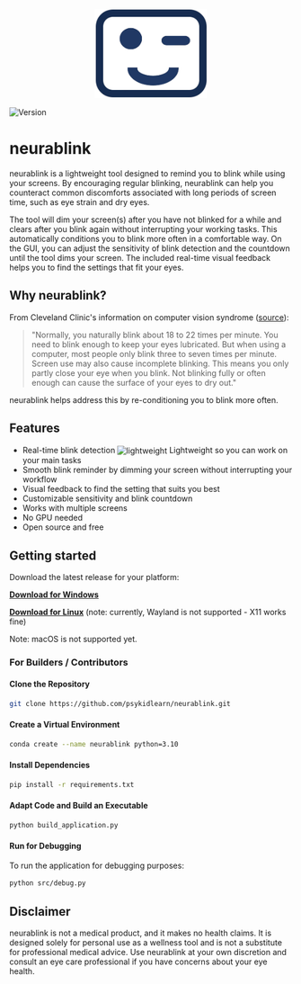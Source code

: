 <p align="center">
  <img src="./assets/icon.png" alt="Neurablink Icon" width="200"/>
</p>

![Version](https://img.shields.io/badge/Version-1.0-blue)

# neurablink

neurablink is a lightweight tool designed to remind you to blink while using your screens. By encouraging regular blinking, neurablink can help you counteract common discomforts associated with long periods of screen time, such as eye strain and dry eyes. 

The tool will dim your screen(s) after you have not blinked for a while and clears after you blink again without interrupting your working tasks. This automatically conditions you to blink more often in a comfortable way. On the GUI, you can adjust the sensitivity of blink detection and the countdown until the tool dims your screen. The included real-time visual feedback helps you to find the settings that fit your eyes. 

## Why neurablink?
From Cleveland Clinic's information on computer vision syndrome ([source](https://my.clevelandclinic.org/health/diseases/24802-computer-vision-syndrome)):
> "Normally, you naturally blink about 18 to 22 times per minute. You need to blink enough to keep your eyes lubricated. But when using a computer, most people only blink three to seven times per minute. Screen use may also cause incomplete blinking. This means you only partly close your eye when you blink. Not blinking fully or often enough can cause the surface of your eyes to dry out."

neurablink helps address this by re-conditioning you to blink more often.

## Features

- Real-time blink detection 
<img src="https://github.com/user-attachments/assets/9d86e761-98d5-4943-9545-bc951760a1a1" alt="lightweight" width="16" style="vertical-align: middle"> Lightweight so you can work on your main tasks
- Smooth blink reminder by dimming your screen without interrupting your workflow
- Visual feedback to find the setting that suits you best
- Customizable sensitivity and blink countdown
- Works with multiple screens
- No GPU needed
- Open source and free


## Getting started

Download the latest release for your platform:

**[Download for Windows](https://zenodo.org/api/records/14497598/draft/files/neurablink.exe/content)** 


**[Download for Linux](https://zenodo.org/api/records/14497598/draft/files/neurablink/content)** (note: currently, Wayland is not supported - X11 works fine)


Note: macOS is not supported yet.

### For Builders / Contributors

#### Clone the Repository
```bash
git clone https://github.com/psykidlearn/neurablink.git
```

#### Create a Virtual Environment
```bash
conda create --name neurablink python=3.10
```

#### Install Dependencies
```bash
pip install -r requirements.txt
```

#### Adapt Code and Build an Executable
```bash
python build_application.py
```

#### Run for Debugging
To run the application for debugging purposes:
```bash
python src/debug.py
```

## Disclaimer
neurablink is not a medical product, and it makes no health claims. It is designed solely for personal use as a wellness tool and is not a substitute for professional medical advice. Use neurablink at your own discretion and consult an eye care professional if you have concerns about your eye health.